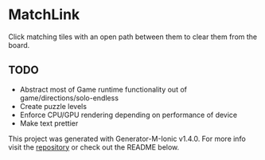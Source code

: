 # MatchLink
Click matching tiles with an open path between them to clear them from the board.

## TODO
- Abstract most of Game runtime functionality out of game/directions/solo-endless
- Create puzzle levels
- Enforce CPU/GPU rendering depending on performance of device
- Make text prettier

This project was generated with Generator-M-Ionic v1.4.0. For more info visit the [repository](https://github.com/mwaylabs/generator-m-ionic) or check out the README below.


